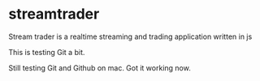 streamtrader
============

Stream trader is a realtime streaming and trading application written in js

This is testing Git a bit.

Still testing Git and Github on mac.  Got it working now.

